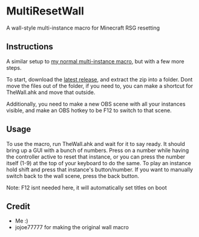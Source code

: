 # MultiResetWall

A wall-style multi-instance macro for Minecraft RSG resetting

## Instructions

A similar setup to [my normal multi-instance macro](https://gist.github.com/Specnr/c851a92a258dd1fdbe3eee588f3f14d8), but with a few more steps.

To start, download the [latest release](https://github.com/Specnr/MultiResetWall/releases/latest), and extract the zip into a folder. Dont move the files out of the folder,
if you need to, you can make a shortcut for TheWall.ahk and move that outside.

Additionally, you need to make a new OBS scene with all your instances visible, and make an OBS hotkey to be F12 to switch to that scene.

## Usage

To use the macro, run TheWall.ahk and wait for it to say ready. It should bring up a GUI with a bunch of numbers. Press on a number while having the controller active
to reset that instance, or you can press the number itself (1-9) at the top of your keyboard to do the same. To play an instance hold shift and press that instance's button/number.
If you want to manually switch back to the wall scene, press the back button.

Note: F12 isnt needed here, it will automatically set titles on boot

## Credit

- Me :)
- jojoe77777 for making the original wall macro
